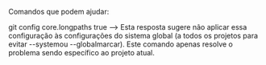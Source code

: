 Comandos que podem ajudar:

git config core.longpaths true --> Esta resposta sugere não aplicar essa configuração às configurações do sistema global (a todos os projetos para evitar --systemou --globalmarcar). Este comando apenas resolve o problema sendo específico ao projeto atual.

